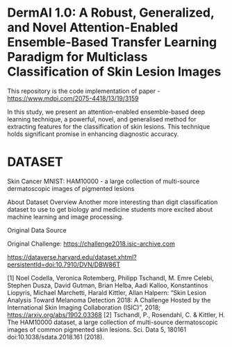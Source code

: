 # DermAI 1.0: A Robust, Generalized, and Novel Attention-Enabled Ensemble-Based Transfer Learning Paradigm for Multiclass Classification of Skin Lesion Images

This repository is the code implementation of paper - https://www.mdpi.com/2075-4418/13/19/3159

In this study, we present an attention-enabled ensemble-based deep learning technique, a powerful, novel, and generalised method for extracting features for the classification of skin lesions. This technique holds significant promise in enhancing diagnostic accuracy. 

# DATASET 

Skin Cancer MNIST: HAM10000 - a large collection of multi-source dermatoscopic images of pigmented lesions

About Dataset
Overview
Another more interesting than digit classification dataset to use to get biology and medicine students more excited about machine learning and image processing.

Original Data Source

Original Challenge: https://challenge2018.isic-archive.com

https://dataverse.harvard.edu/dataset.xhtml?persistentId=doi:10.7910/DVN/DBW86T

[1] Noel Codella, Veronica Rotemberg, Philipp Tschandl, M. Emre Celebi, Stephen Dusza, David Gutman, Brian Helba, Aadi Kalloo, Konstantinos Liopyris, Michael Marchetti, Harald Kittler, Allan Halpern: “Skin Lesion Analysis Toward Melanoma Detection 2018: A Challenge Hosted by the International Skin Imaging Collaboration (ISIC)”, 2018; https://arxiv.org/abs/1902.03368
[2] Tschandl, P., Rosendahl, C. & Kittler, H. The HAM10000 dataset, a large collection of multi-source dermatoscopic images of common pigmented skin lesions. Sci. Data 5, 180161 doi:10.1038/sdata.2018.161 (2018).
